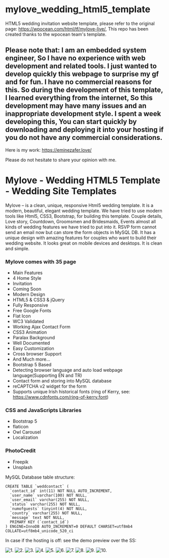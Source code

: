 # mylove_wedding_html5_template
HTML5 wedding invitation website template, please refer to the original page: https://wpocean.com/html/tf/mylove-live/, This repo has been created thanks to the wpocean team's template. 

## Please note that: I am an embedded system engineer, So I have no experience with web development and related tools. I just wanted to develop quickly this webpage to surprise my gf and for fun. I have no commercial reasons for this. So during the development of this template, I learned everything from the internet, So this development may have many issues and an inappropriate development style.  I spent a week developing this, You can start quickly by downloading and deploying it into your hosting if you do not have any commercial considerations.<br>

Here is my work: https://eminezafer.love/

Please do not hesitate to share your opinion with me. 
#


# Mylove - Wedding HTML5 Template - Wedding Site Templates

Mylove – is a clean, unique, responsive Html5 wedding template. It is a modern, beautiful, elegant wedding template. We have tried to use modern tools like Html5, CSS3, Bootstrap, for building this template. Couple details, Love story, Countdown, Groomsmen and Bridesmaids, Events almost all kinds of wedding features we have tried to put into it. RSVP form cannot send an email now but can store the form objects in MySQL DB. It has a unique design with amazing features for couples who want to build their wedding website. It looks great on mobile devices and desktops. It is clean and simple.

### Mylove comes with 35 page

+ Main Features
+ 4 Home Style
+ Invitation
+ Coming Soon
+ Modern Design
+ HTML5 & CSS3 & jQuery
+ Fully Responsive
+ Free Google Fonts
+ Flat Icon
+ WC3 Validated
+ Working Ajax Contact Form
+ CSS3 Animation
+ Paralax Background
+ Well Documented
+ Easy Customization
+ Cross browser Support
+ And Much more…
+ Bootstrap 5 Based
+ Detecting browser language and auto load webpage language(Supporting EN and TR)
+ Contact form and storing into MySQL database
+ reCAPTCHA v2 widget for the form
+ Supports unique Irish historical fonts (ring of Kerry, see: https://www.cdnfonts.com/ring-of-kerry.font)

### CSS and JavaScripts Libraries

+ Bootstrap 5
+ flaticon
+ Owl Carousel
+ Localization

### PhotoCredit
+ Freepik
+ Unsplash


MySQL Database table structure:

```
CREATE TABLE `weddcontact` (
  `contact_id` int(11) NOT NULL AUTO_INCREMENT,
  `user_name` varchar(100) NOT NULL,
  `user_email` varchar(255) NOT NULL,
  `status` varchar(255) NOT NULL,
  `numofguests` tinyint(4) NOT NULL,
  `country` varchar(255) NOT NULL,
  `message` text NOT NULL,
  PRIMARY KEY (`contact_id`)
) ENGINE=InnoDB AUTO_INCREMENT=0 DEFAULT CHARSET=utf8mb4 COLLATE=utf8mb4_unicode_520_ci

```

In case if the hosting is off: see the demo preview over the SS:


![1.](./demo_pics/1.png)
![2.](./demo_pics/2.png)
![3.](./demo_pics/3.png)
![4.](./demo_pics/4.png)
![5.](./demo_pics/5.png)
![6.](./demo_pics/6.png)
![7.](./demo_pics/7.png)
![8.](./demo_pics/8.png)
![9.](./demo_pics/9.png)
![10.](./demo_pics/10.png)


















